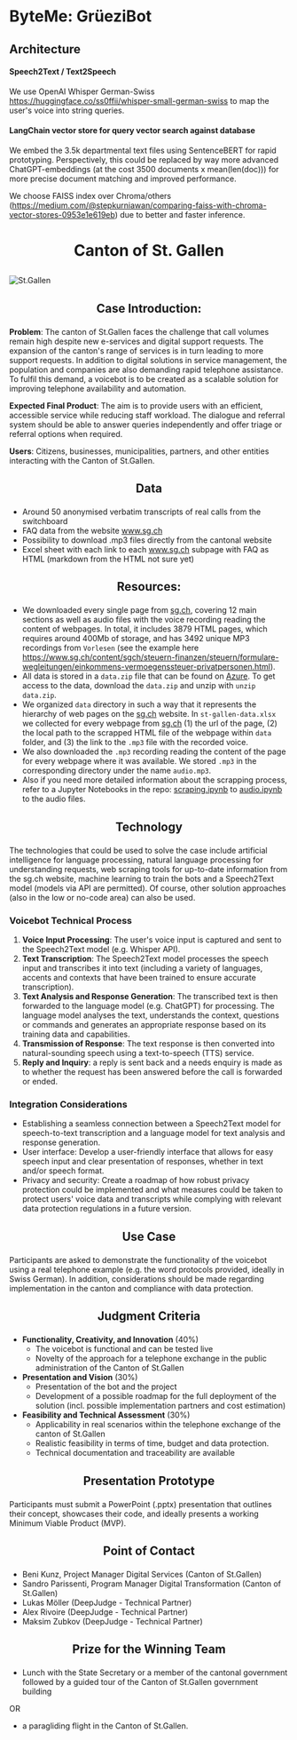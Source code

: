 # ByteMe: GrüeziBot
## Architecture
#### Speech2Text / Text2Speech
We use OpenAI Whisper German-Swiss 
https://huggingface.co/ss0ffii/whisper-small-german-swiss
to map the user's voice into string queries.  

#### LangChain vector store for query vector search against database
We embed the 3.5k departmental text files using SentenceBERT for rapid prototyping. 
Perspectively, this could be replaced by way more advanced ChatGPT-embeddings (at the cost 3500 documents x mean(len(doc))) for more precise document matching and improved performance.  
  
We choose FAISS index over Chroma/others (https://medium.com/@stepkurniawan/comparing-faiss-with-chroma-vector-stores-0953e1e619eb) due to better and faster inference.  






# <p align="center"> Canton of St. Gallen </p>

![St.Gallen](https://github.com/START-Hack/CantonOfStGallen_STARTHACK24/blob/98bb6ef9dbdeaeb5fc7fa611bccf5c0df75c14a5/Regierungsgeba%CC%88ude_CMS.jpg)

## <p align="center"> Case Introduction: </p>

**Problem**: The canton of St.Gallen faces the challenge that call volumes remain high despite new e-services and digital support requests. The expansion of the canton's range of services is in turn leading to more support requests. In addition to digital solutions in service management, the population and companies are also demanding rapid telephone assistance. To fulfil this demand, a voicebot is to be created as a scalable solution for improving telephone availability and automation.

**Expected Final Product**: The aim is to provide users with an efficient, accessible service while reducing staff workload. The dialogue and referral system should be able to answer queries independently and offer triage or referral options when required.

**Users**: Citizens, businesses, municipalities, partners, and other entities interacting with the Canton of St.Gallen.

##  <p align="center"> Data </p>
- Around 50 anonymised verbatim transcripts of real calls from the switchboard
- FAQ data from the website www.sg.ch
- Possibility to download .mp3 files directly from the cantonal website 
- Excel sheet with each link to each www.sg.ch subpage with FAQ as HTML (markdown from the HTML not sure yet)

##  <p align="center"> Resources: </p>
- We downloaded every single page from [sg.ch](https://sg.ch), covering 12 main sections as well as audio files with the voice recording reading the content of webpages. In total, it includes 3879 HTML pages, which requires around 400Mb of storage, and has 3492 unique MP3 recordings from `Vorlesen` (see the example here https://www.sg.ch/content/sgch/steuern-finanzen/steuern/formulare-wegleitungen/einkommens-vermoegenssteuer-privatpersonen.html). 
- All data is stored in a `data.zip` file that can be found on [Azure](https://djstarthackathon.blob.core.windows.net/data/data.zip). To get access to the data, download the `data.zip` and unzip with `unzip data.zip`.
- We organized `data` directory in such a way that it represents the hierarchy of web pages on the [sg.ch](https://sg.ch) website. In `st-gallen-data.xlsx` we collected for every webpage from [sg.ch](https://sg.ch) (1) the url of the page, (2) the local path to the scrapped HTML file of the webpage within `data` folder, and (3) the link to the `.mp3` file with the recorded voice.
- We also downloaded the `.mp3` recording reading the content of the page for every webpage where it was available. We stored `.mp3` in the corresponding directory under the name `audio.mp3`.
- Also if you need more detailed information about the scrapping process, refer to a Jupyter Notebooks in the repo: [scraping.ipynb](https://github.com/START-Hack/CantonOfStGallen_STARTHACK24/blob/main/scraping.ipynb) to [audio.ipynb](https://github.com/START-Hack/CantonOfStGallen_STARTHACK24/blob/main/audio.ipynb) to the audio files.

## <p align="center"> Technology </p>
The technologies that could be used to solve the case include artificial intelligence for language processing, natural language processing for understanding requests, web scraping tools for up-to-date information from the sg.ch website, machine learning to train the bots and a Speech2Text model (models via API are permitted).
Of course, other solution approaches (also in the low or no-code area) can also be used.

### Voicebot Technical Process

1. **Voice Input Processing**: The user's voice input is captured and sent to the Speech2Text model (e.g. Whisper API). 
2. **Text Transcription**: The Speech2Text model processes the speech input and transcribes it into text (including a variety of languages, accents and contexts that have been trained to ensure accurate transcription).
3. **Text Analysis and Response Generation**: The transcribed text is then forwarded to the language model (e.g. ChatGPT) for processing. The language model analyses the text, understands the context, questions or commands and generates an appropriate response based on its training data and capabilities.
4. **Transmission of Response**: The text response is then converted into natural-sounding speech using a text-to-speech (TTS) service.
5. **Reply and Inquiry**: a reply is sent back and a needs enquiry is made as to whether the request has been answered before the call is forwarded or ended.

### Integration Considerations
- Establishing a seamless connection between a Speech2Text model for speech-to-text transcription and a language model for text analysis and response generation. 
- User interface: Develop a user-friendly interface that allows for easy speech input and clear presentation of responses, whether in text and/or speech format.
- Privacy and security: Create a roadmap of how robust privacy protection could be implemented and what measures could be taken to protect users' voice data and transcripts while complying with relevant data protection regulations in a future version.

## <p align="center"> Use Case </p>
Participants are asked to demonstrate the functionality of the voicebot using a real telephone example (e.g. the word protocols provided, ideally in Swiss German). In addition, considerations should be made regarding implementation in the canton and compliance with data protection.

## <p align="center"> Judgment Criteria </p>

- **Functionality, Creativity, and Innovation** (40%)
  -	The voicebot is functional and can be tested live
  -	Novelty of the approach for a telephone exchange in the public administration of the Canton of St.Gallen
- **Presentation and Vision** (30%)
  -	Presentation of the bot and the project
  -	Development of a possible roadmap for the full deployment of the solution (incl. possible implementation partners and cost estimation)
- **Feasibility and Technical Assessment** (30%)
  -	Applicability in real scenarios within the telephone exchange of the canton of St.Gallen
  -	Realistic feasibility in terms of time, budget and data protection.
  -	Technical documentation and traceability are available

## <p align="center"> Presentation Prototype </p>
Participants must submit a PowerPoint (.pptx) presentation that outlines their concept, showcases their code, and ideally presents a working Minimum Viable Product (MVP).

## <p align="center"> Point of Contact </p>
- Beni Kunz, Project Manager Digital Services (Canton of St.Gallen)
- Sandro Parissenti, Program Manager Digital Transformation (Canton of St.Gallen)
- Lukas Möller (DeepJudge - Technical Partner)
- Alex Rivoire (DeepJudge - Technical Partner)
- Maksim Zubkov (DeepJudge - Technical Partner)

## <p align="center"> Prize for the Winning Team </p>
- Lunch with the State Secretary or a member of the cantonal government followed by a guided tour of the Canton of St.Gallen government building

OR
- a paragliding flight in the Canton of St.Gallen.
